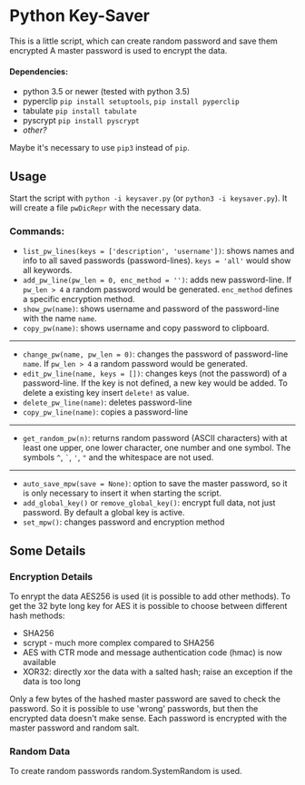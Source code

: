 # Python Key-Saver
This is a little script, which can create random password and save them encrypted
A master password is used to encrypt the data.

#### Dependencies:
* python 3.5 or newer (tested with python 3.5)
* pyperclip `pip install setuptools`, `pip install pyperclip`
* tabulate `pip install tabulate`
* pyscrypt `pip install pyscrypt`
* _other?_

Maybe it's necessary to use `pip3` instead of `pip`.

## Usage
Start the script with `python -i keysaver.py` (or `python3 -i keysaver.py`). It will create a file `pwDicRepr` with the necessary data.

### Commands:
* `list_pw_lines(keys = ['description', 'username'])`: shows names and info to all saved passwords (password-lines). `keys = 'all'` would show all keywords.
* `add_pw_line(pw_len = 0, enc_method = '')`: adds new password-line. If `pw_len > 4` a random password would be generated. `enc_method` defines a specific encryption method.
* `show_pw(name)`: shows username and password of the password-line with the name `name`.
* `copy_pw(name)`: shows username and copy password to clipboard.
---
* `change_pw(name, pw_len = 0)`: changes the password of password-line `name`. If `pw_len > 4` a random password would be generated.
* `edit_pw_line(name, keys = [])`: changes keys (not the password) of a password-line. If the key is not defined, a new key would be added. To delete a existing key insert `delete!` as value.
* `delete_pw_line(name)`: deletes password-line
* `copy_pw_line(name)`: copies a password-line
---
* `get_random_pw(n)`: returns random password (ASCII characters) with at least one upper, one lower character, one number and one symbol. The symbols `^`, `` ` ``, `'`, `` " `` and the whitespace are not used.
---
* `auto_save_mpw(save = None)`: option to save the master password, so it is only necessary to insert it when starting the script.
* `add_global_key()` or `remove_global_key()`: encrypt full data, not just password. By default a global key is active.
* `set_mpw()`: changes password and encryption method

## Some Details
### Encryption Details
To enrypt the data AES256 is used (it is possible to add other methods). To get the 32 byte long key for AES it is possible to choose between different hash methods:
* SHA256
* scrypt - much more complex compared to SHA256
* AES with CTR mode and message authentication code (hmac) is now available
* XOR32: directly xor the data with a salted hash; raise an exception if the data is too long

Only a few bytes of the hashed master password are saved to check the password. So it is possible to use 'wrong' passwords, but then the encrypted data doesn't make sense. Each password is encrypted with the master password and random salt.

### Random Data
To create random passwords random.SystemRandom is used.
